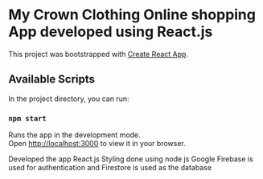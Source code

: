 # My Crown Clothing Online shopping App developed using React.js

This project was bootstrapped with [Create React App](https://github.com/facebook/create-react-app).

## Available Scripts

In the project directory, you can run:

### `npm start`

Runs the app in the development mode.\
Open [http://localhost:3000](http://localhost:3000) to view it in your browser.

Developed the app React.js
Styling done using node js
Google Firebase is used for authentication and Firestore is used as the database

